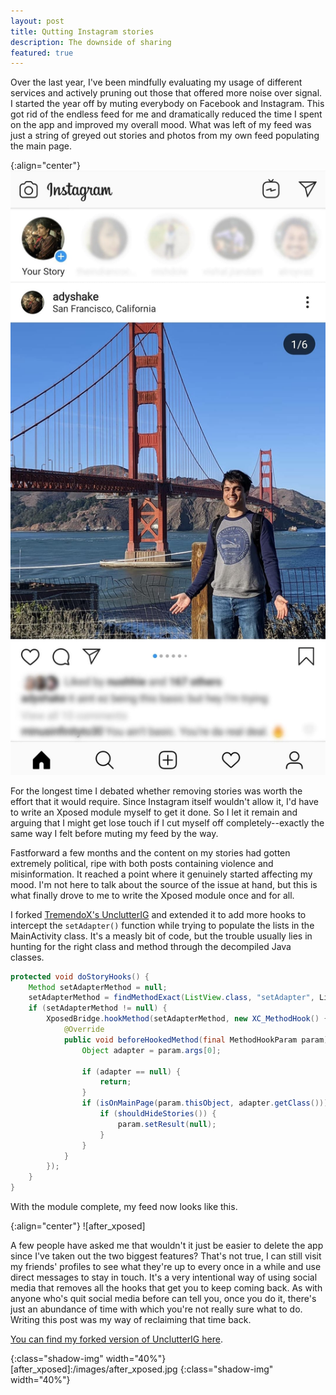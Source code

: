 ```yaml
---
layout: post
title: Qutting Instagram stories
description: The downside of sharing
featured: true
---
```


Over the last year, I've been mindfully evaluating my usage of different
services and actively pruning out those that offered more noise over signal. I
started the year off by muting everybody on Facebook and Instagram. This got rid
of the endless feed for me and dramatically reduced the time I spent on the app
and improved my overall mood. What was left of my feed was just a string of
greyed out stories and photos from my own feed populating the main page.

{:align="center"}
![before_xposed]

For the longest time I debated whether removing stories was worth the effort
that it would require. Since Instagram itself wouldn't allow it, I'd have to
write an Xposed module myself to get it done. So I let it remain and arguing
that I might get lose touch if I cut myself off completely--exactly the same
way I felt before muting my feed by the way.

Fastforward a few months and the content on my stories had gotten extremely
political, ripe with both posts containing violence and misinformation. It
reached a point where it genuinely started affecting my mood. I'm not here to
talk about the source of the issue at hand, but this is what finally drove to me
to write the Xposed module once and for all.

I forked [TremendoX's UnclutterIG](https://github.com/TremendoX/UnclutterIG) and
extended it to add more hooks to intercept the `setAdapter()` function while
trying to populate the lists in the MainActivity class. It's a measly bit of code, but
the trouble usually lies in hunting for the right class and method through the
decompiled Java classes.

```java
protected void doStoryHooks() {
    Method setAdapterMethod = null;
    setAdapterMethod = findMethodExact(ListView.class, "setAdapter", ListAdapter.class);
    if (setAdapterMethod != null) {
        XposedBridge.hookMethod(setAdapterMethod, new XC_MethodHook() {
            @Override
            public void beforeHookedMethod(final MethodHookParam param) throws Throwable {
                Object adapter = param.args[0];

                if (adapter == null) {
                    return;
                }
                if (isOnMainPage(param.thisObject, adapter.getClass())) {
                    if (shouldHideStories()) {
                        param.setResult(null);
                    }
                }
            }
        });
    }
}
```

With the module complete, my feed now looks like this. 

{:align="center"}
![after_xposed]

A few people have asked me that wouldn't it just be easier to delete the app
since I've taken out the two biggest features? That's not true, I can still
visit my friends' profiles to see what they're up to every once in a while and
use direct messages to stay in touch. It's a very intentional way of using
social media that removes all the hooks that get you to keep coming back. As
with anyone who's quit social media before can tell you, once you do it, there's
just an abundance of time with which you're not really sure what to do. Writing
this post was my way of reclaiming that time back.

[You can find my forked version of UnclutterIG here](https://github.com/adyshake/UnclutterIG).

[before_xposed]:/images/before_xposed.jpg
{:class="shadow-img" width="40%"}
[after_xposed]:/images/after_xposed.jpg
{:class="shadow-img" width="40%"}